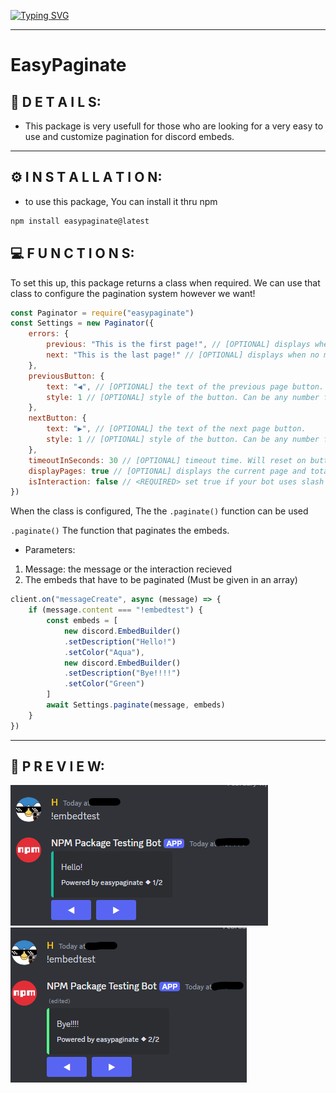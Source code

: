 <a href="https://git.io/typing-svg"><img src="https://readme-typing-svg.herokuapp.com?font=Fira+Code&duration=1000&pause=3000&color=F70000&background=000000&center=true&vCenter=true&width=435&lines=EasyPaginate;Make+paginations+easy;supports+latest+discord.js+versions!;Made+by+phantom_raja" alt="Typing SVG" /></a>

---

# EasyPaginate
## 📝 D E T A I L S:
- This package is very usefull for those who are looking for a very easy to use and customize pagination for discord embeds.

---

## ⚙ I N S T A L L A T I O N:
- to use this package, You can install it thru npm 
```bash
npm install easypaginate@latest
```

## 💻 F U N C T I O N S:
To set this up, this package returns a class when required. We can use that class to configure the pagination system however we want!

```js
const Paginator = require("easypaginate")
const Settings = new Paginator({
    errors: {
        previous: "This is the first page!", // [OPTIONAL] displays when no more pages behind.
        next: "This is the last page!" // [OPTIONAL] displays when no more pages left.
    },
    previousButton: {
        text: "◀", // [OPTIONAL] the text of the previous page button.
        style: 1 // [OPTIONAL] style of the button. Can be any number from 1 to 3.
    },
    nextButton: {
        text: "▶", // [OPTIONAL] the text of the next page button.
        style: 1 // [OPTIONAL] style of the button. Can be any number from 1 to 3.
    },
    timeoutInSeconds: 30 // [OPTIONAL] timeout time. Will reset on button press. Timeouts when no input.
    displayPages: true // [OPTIONAL] displays the current page and total pages. Comes with watermark.
    isInteraction: false // <REQUIRED> set true if your bot uses slash commands, false if it doesnt.
})
```
When the class is configured, The the ``.paginate()`` function can be used

``.paginate()``
The function that paginates the embeds.

- Parameters:
1. Message: the message or the interaction recieved
2. The embeds that have to be paginated (Must be given in an array)

```js
client.on("messageCreate", async (message) => {
    if (message.content === "!embedtest") {
        const embeds = [
            new discord.EmbedBuilder()
            .setDescription("Hello!")
            .setColor("Aqua"),
            new discord.EmbedBuilder()
            .setDescription("Bye!!!!")
            .setColor("Green")
        ]
        await Settings.paginate(message, embeds)
    }
})
```

---
## 👀 P R E V I E W:
<img title="First Page" alt="Alt text" src="./screenshots/page 1.png">
<img title="Second Page" alt="Alt text" src="./screenshots/page 2.png">